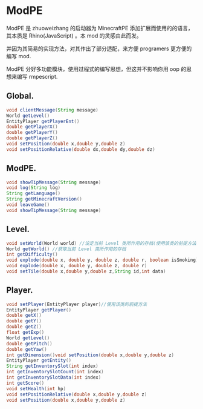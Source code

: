 # ModPE

ModPE 是 zhuoweizhang 的启动器为 MinecraftPE 添加扩展而使用的的语言，其本质是 Rhino\(JavaScript\) 。本 mod 的灵感由此而发。

并因为其简易的实现方法，对其作出了部分适配，来方便 programers 更方便的编写 mod.

ModPE 分好多功能模块，使用过程式的编写思想，但这并不影响你用 oop 的思想来编写 rmpescript.

## Global.

```java
void clientMessage(String message)
World getLevel()
EntityPlayer getPlayerEnt()
double getPlayerX()
double getPlayerY()
double getPlayerZ()
void setPosition(double x,double y,double z)
void setPositionRelative(double dx,double dy,double dz)
```

## ModPE.

```java
void showTipMessage(String message)
void log(String log)
String getLanguage()
String getMinecraftVersion()
void leaveGame()
void showTipMessage(String message)

```

## Level.

```java
void setWorld(World world) //设定当前 Level 类所作用的存档(使用该类的前提方法)
World getWorld() //获取当前 Level 类所作用的存档
int getDifficulty()
void explode(double x, double y, double z, double r, boolean isSmoking)
void explode(double x, double y, double z, double r)
void setTile(double x,double y,double z,String id,int data)
```

## Player.

```java
void setPlayer(EntityPlayer player)//使用该类的前提方法
EntityPlayer getPlayer()
double getX()
double getY()
double getZ()
float getExp()
World getLevel()
double getPitch()
double getYaw()
int getDimension()void setPosition(double x,double y,double z)
EntityPlayer getEntity()
String getInventorySlot(int index)
int getInventorySlotCount(int index)
int getInventorySlotData(int index)
int getScore()
void setHealth(int hp)
void setPositionRelative(double x,double y,double z)
void setPosition(double x,double y,double z)
```


